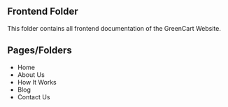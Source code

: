 ## Frontend Folder

This folder contains all frontend documentation of the GreenCart Website.

## Pages/Folders
- Home
- About Us
- How It Works
- Blog
- Contact Us